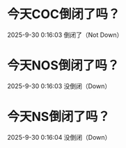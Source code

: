 # 今天COC倒闭了吗？

2025-9-30 0:16:03 倒闭了（Not Down）

# 今天NOS倒闭了吗？

2025-9-30 0:16:03 没倒闭（Down）

# 今天NS倒闭了吗？

2025-9-30 0:16:04 没倒闭（Down）

